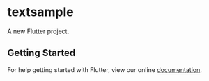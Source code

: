 # textsample

A new Flutter project.

## Getting Started

For help getting started with Flutter, view our online
[documentation](https://flutter.io/).
